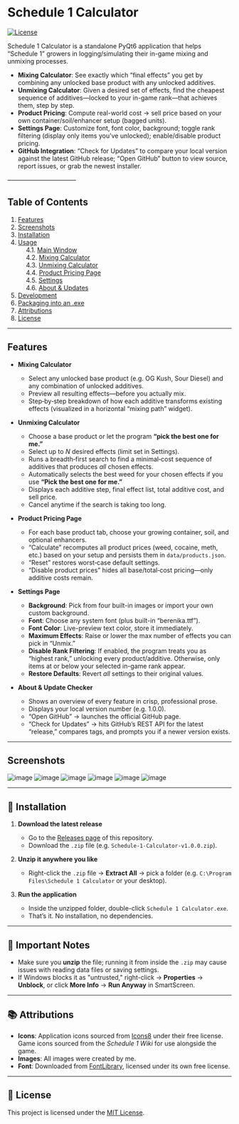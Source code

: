 # Schedule 1 Calculator

[![License](https://img.shields.io/badge/license-MIT-blue)](LICENSE)

Schedule 1 Calculator is a standalone PyQt6 application that helps “Schedule 1” growers in logging/​simulating their in-game mixing and unmixing processes.  

- **Mixing Calculator**: See exactly which “final effects” you get by combining any unlocked base product with any unlocked additives.  
- **Unmixing Calculator**: Given a desired set of effects, find the cheapest sequence of additives—locked to your in-game rank—that achieves them, step by step.  
- **Product Pricing**: Compute real-world cost → sell price based on your own container/soil/enhancer setup (bagged units).  
- **Settings Page**: Customize font, font color, background; toggle rank filtering (display only items you’ve unlocked); enable/disable product pricing.  
- **GitHub Integration**: “Check for Updates” to compare your local version against the latest GitHub release; “Open GitHub” button to view source, report issues, or grab the newest installer.

––––––––––––––––––––––

## Table of Contents

1. [Features](#features)  
2. [Screenshots](#screenshots)  
3. [Installation](#installation)  
4. [Usage](#usage)  
   4.1. [Main Window](#main-window)  
   4.2. [Mixing Calculator](#mixing-calculator)  
   4.3. [Unmixing Calculator](#unmixing-calculator)  
   4.4. [Product Pricing Page](#product-pricing-page)  
   4.5. [Settings](#settings)  
   4.6. [About & Updates](#about--updates)  
5. [Development](#development)  
6. [Packaging into an .exe](#packaging-into-an-exe)  
7. [Attributions](#attributions)
8. [License](#license)  

---

## Features

- **Mixing Calculator**  
  - Select any unlocked base product (e.g. OG Kush, Sour Diesel) and any combination of unlocked additives.  
  - Preview all resulting effects—before you actually mix.  
  - Step‐by‐step breakdown of how each additive transforms existing effects (visualized in a horizontal “mixing path” widget).

- **Unmixing Calculator**  
  - Choose a base product or let the program **“pick the best one for me.”**  
  - Select up to _N_ desired effects (limit set in Settings).  
  - Runs a breadth‐first search to find a minimal‐cost sequence of additives that produces _all_ chosen effects.  
  - Automatically selects the best weed for your chosen effects if you use **“Pick the best one for me.”**  
  - Displays each additive step, final effect list, total additive cost, and sell price.  
  - Cancel anytime if the search is taking too long.

- **Product Pricing Page**  
  - For each base product tab, choose your growing container, soil, and optional enhancers.  
  - “Calculate” recomputes all product prices (weed, cocaine, meth, etc.) based on your setup and persists them in `data/products.json`.  
  - “Reset” restores worst‐case default settings.  
  - “Disable product prices” hides all base/total‐cost pricing—only additive costs remain.

- **Settings Page**  
  - **Background**: Pick from four built-in images or import your own custom background.  
  - **Font**: Choose any system font (plus built-in “berenika.ttf”).  
  - **Font Color**: Live-preview text color, store it immediately.  
  - **Maximum Effects**: Raise or lower the max number of effects you can pick in “Unmix.”  
  - **Disable Rank Filtering**: If enabled, the program treats you as “highest rank,” unlocking every product/additive. Otherwise, only items at or below your selected in-game rank appear.  
  - **Restore Defaults**: Revert _all_ settings to their original values.

- **About & Update Checker**  
  - Shows an overview of every feature in crisp, professional prose.  
  - Displays your local version number (e.g. 1.0.0).  
  - “Open GitHub” → launches the official GitHub page.  
  - “Check for Updates” → hits GitHub’s REST API for the latest “release,” compares tags, and prompts you if a newer version exists.

---

## Screenshots

![image](https://github.com/user-attachments/assets/c4899389-2c4c-47a2-88fe-775f335b88fc)
![image](https://github.com/user-attachments/assets/339d1a0b-139f-4f25-adef-73b155cd2c7e)
![image](https://github.com/user-attachments/assets/7a75d3b1-c394-4589-9a06-3cb6f786e98b)
![image](https://github.com/user-attachments/assets/3c472214-0a48-4616-9da4-6d91d1751ab5)
![image](https://github.com/user-attachments/assets/5a8d7fbb-315b-4212-86ab-da141d81ca0e)
![image](https://github.com/user-attachments/assets/ea34d4fd-eb59-4039-bbb5-84607d9b5dab)

---

## 🔧 Installation

1. **Download the latest release**  
   - Go to the [Releases page](https://github.com/Ccconvict72/Schedule-1-calculator/releases) of this repository.  
   - Download the `.zip` file (e.g. `Schedule-1-Calculator-v1.0.0.zip`).

2. **Unzip it anywhere you like**  
   - Right-click the `.zip` file → **Extract All** → pick a folder (e.g. `C:\Program Files\Schedule 1 Calculator` or your desktop).

3. **Run the application**  
   - Inside the unzipped folder, double-click `Schedule 1 Calculator.exe`.  
   - That’s it. No installation, no dependencies.

---

## 🛑 Important Notes

- Make sure you **unzip** the file; running it from inside the `.zip` may cause issues with reading data files or saving settings.
- If Windows blocks it as "untrusted," right-click → **Properties** → **Unblock**, or click **More Info** → **Run Anyway** in SmartScreen.

---

## 📚 Attributions

- **Icons**: Application icons sourced from [Icons8](https://icons8.com/) under their free license. Game icons sourced from the *Schedule 1 Wiki* for use alongside the game.
- **Images**: All images were created by me.
- **Font**: Downloaded from [FontLibrary](https://fontlibrary.org/), licensed under its own free license.

---

## 📜 License

This project is licensed under the [MIT License](LICENSE).
